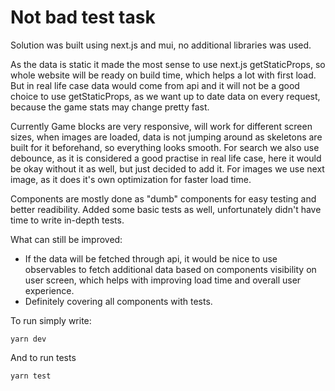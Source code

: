 # Not bad test task
Solution was built using next.js and mui, no additional libraries was used.

As the data is static it made the most sense to use next.js getStaticProps, so whole website will be ready on build time, which helps a lot with first load. But in real life case data would come from api and it will not be a good choice to use getStaticProps, as we want up to date data on every request, because the game stats may change pretty fast.

Currently Game blocks are very responsive, will work for different screen sizes, when images are loaded, data is not jumping around as skeletons are built for it beforehand, so everything looks smooth. For search we also use debounce, as it is considered a good practise in real life case, here it would be okay without it as well, but just decided to add it. For images we use next image, as it does it's own optimization for faster load time.

Components are mostly done as "dumb" components for easy testing and better readibility.
Added some basic tests as well, unfortunately didn't have time to write in-depth tests.

What can still be improved:
* If the data will be fetched through api, it would be nice to use observables to fetch additional data based on components visibility on user screen, which helps with improving load time and overall user experience. 
* Definitely covering all components with tests.

To run simply write:
```
yarn dev
```
And to run tests
```
yarn test
```